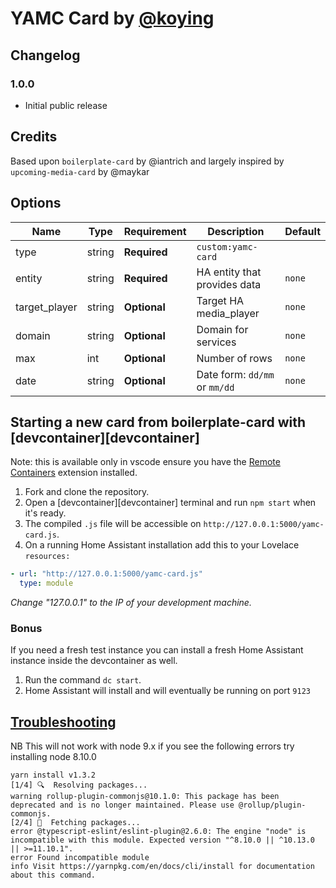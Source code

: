 # YAMC Card by [@koying](https://www.github.com/koying)

## Changelog

### 1.0.0

- Initial public release

## Credits

Based upon `boilerplate-card` by @iantrich and largely inspired by `upcoming-media-card` by @maykar

## Options

| Name              | Type    | Requirement  | Description                                 | Default             |
| ----------------- | ------- | ------------ | ------------------------------------------- | ------------------- |
| type              | string  | **Required** | `custom:yamc-card`                          |
| entity            | string  | **Required** | HA entity that provides data                | `none`              |
| target_player     | string  | **Optional** | Target HA media_player                      | `none`              |
| domain            | string  | **Optional** | Domain for services                         | `none`              |
| max               | int     | **Optional** | Number of rows                              | `none`              |
| date              | string  | **Optional** | Date form: `dd/mm` or `mm/dd`               | `none`              |

## Starting a new card from boilerplate-card with [devcontainer][devcontainer]

Note: this is available only in vscode ensure you have the [Remote Containers](https://marketplace.visualstudio.com/items?itemName=ms-vscode-remote.remote-containers) extension installed.

1. Fork and clone the repository.
2. Open a [devcontainer][devcontainer] terminal and run `npm start` when it's ready.
3. The compiled `.js` file will be accessible on
   `http://127.0.0.1:5000/yamc-card.js`.
4. On a running Home Assistant installation add this to your Lovelace
   `resources:`

```yaml
- url: "http://127.0.0.1:5000/yamc-card.js"
  type: module
```

_Change "127.0.0.1" to the IP of your development machine._

### Bonus

If you need a fresh test instance you can install a fresh Home Assistant instance inside the devcontainer as well.

1. Run the command `dc start`.
2. Home Assistant will install and will eventually be running on port `9123`

## [Troubleshooting](https://github.com/thomasloven/hass-config/wiki/Lovelace-Plugins)
NB This will not work with node 9.x if you see the following errors try installing node 8.10.0
```yarn install
yarn install v1.3.2
[1/4] 🔍  Resolving packages...
warning rollup-plugin-commonjs@10.1.0: This package has been deprecated and is no longer maintained. Please use @rollup/plugin-commonjs.
[2/4] 🚚  Fetching packages...
error @typescript-eslint/eslint-plugin@2.6.0: The engine "node" is incompatible with this module. Expected version "^8.10.0 || ^10.13.0 || >=11.10.1".
error Found incompatible module
info Visit https://yarnpkg.com/en/docs/cli/install for documentation about this command.
```

